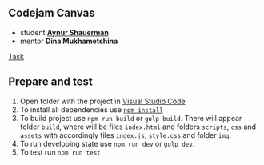 ## Codejam Canvas
* student **[Aynur Shauerman](https://github.com/aykuli)**
* mentor **Dina Mukhametshina**

[Task](https://github.com/rolling-scopes-school/tasks/blob/master/tasks/stage-2/codejam-image-api/codejam-image-api_ru.md)

## Prepare and test
1. Open folder with the project in [Visual Studio Code](https://code.visualstudio.com/download)
2. To install all dependencies use [`npm install`](https://docs.npmjs.com/cli/install)
3. To build project use `npm run build` or `gulp build`. There will appear folder `build`, where will be files `index.html` and folders `scripts`, `css` and `assets` with accordingly files `index.js`, `style.css` and folder `img`.
4. To run developing state use `npm run dev` or `gulp dev`.
5. To test run `npm run test`
